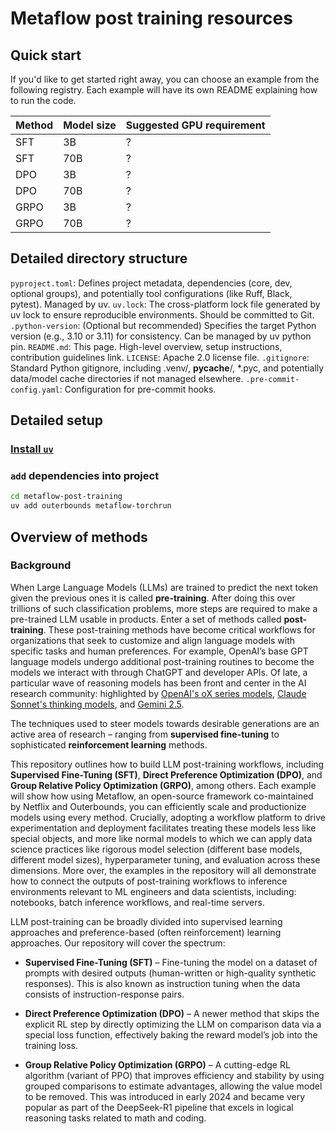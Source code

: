 # Metaflow post training resources

## Quick start

If you'd like to get started right away, you can choose an example from the following registry.
Each example will have its own README explaining how to run the code.

| Method | Model size | Suggested GPU requirement | 
| --- | --- | --- |
| SFT | 3B | ? |
| SFT | 70B | ? |
| DPO | 3B | ? | 
| DPO | 70B | ? |
| GRPO | 3B | ? | 
| GRPO | 70B | ? |

## Detailed directory structure

`pyproject.toml`: Defines project metadata, dependencies (core, dev, optional groups), and potentially tool configurations (like Ruff, Black, pytest). Managed by uv.
`uv.lock`: The cross-platform lock file generated by uv lock to ensure reproducible environments. Should be committed to Git.
`.python-version`: (Optional but recommended) Specifies the target Python version (e.g., 3.10 or 3.11) for consistency. Can be managed by uv python pin.
`README.md`: This page. High-level overview, setup instructions, contribution guidelines link.
`LICENSE`: Apache 2.0 license file.
`.gitignore`: Standard Python gitignore, including .venv/, __pycache__/, *.pyc, and potentially data/model cache directories if not managed elsewhere.
`.pre-commit-config.yaml`: Configuration for pre-commit hooks.

## Detailed setup

### [Install `uv`](https://docs.astral.sh/uv/getting-started/installation/)

### `add` dependencies into project
```bash
cd metaflow-post-training
uv add outerbounds metaflow-torchrun
```

## Overview of methods

### Background
When Large Language Models (LLMs) are trained to predict the next token given the previous ones it is called **pre-training**. After doing this over trillions of such classification problems, more steps are required to make a pre-trained LLM usable in products. Enter a set of methods called **post-training**. These post-training methods have become critical workflows for organizations that seek to customize and align language models with specific tasks and human preferences. For example, OpenAI’s base GPT language models undergo additional post-training routines to become the models we interact with through ChatGPT and developer APIs​. Of late, a particular wave of reasoning models has been front and center in the AI research community: highlighted by [OpenAI's oX series models](https://openai.com/index/openai-o3-mini/), [Claude Sonnet's thinking models](https://www.anthropic.com/engineering/claude-think-tool), and [Gemini 2.5](https://blog.google/technology/google-deepmind/gemini-model-thinking-updates-march-2025/).

The techniques used to steer models towards desirable generations are an active area of research – ranging from **supervised fine-tuning** to sophisticated **reinforcement learning** methods. 

This repository outlines how to build LLM post-training workflows, including **Supervised Fine-Tuning (SFT)**, **Direct Preference Optimization (DPO)**, and **Group Relative Policy Optimization (GRPO)**, among others. Each example will show how using Metaflow, an open-source framework co-maintained by Netflix and Outerbounds, you can efficiently scale and productionize models using every method. Crucially, adopting a workflow platform to drive experimentation and deployment facilitates treating these models less like special objects, and more like normal models to which we can apply data science practices like rigorous model selection (different base models, different model sizes), hyperparameter tuning, and evaluation across these dimensions. More over, the examples in the repository will all demonstrate how to connect the outputs of post-training workflows to inference environments relevant to ML engineers and data scientists, including: notebooks, batch inference workflows, and real-time servers.

LLM post-training can be broadly divided into supervised learning approaches and preference-based (often reinforcement) learning approaches. Our repository will cover the spectrum:

- **Supervised Fine-Tuning (SFT)** – Fine-tuning the model on a dataset of prompts with desired outputs (human-written or high-quality synthetic responses). This is also known as instruction tuning when the data consists of instruction-response pairs.

- **Direct Preference Optimization (DPO)** – A newer method that skips the explicit RL step by directly optimizing the LLM on comparison data via a special loss function, effectively baking the reward model’s job into the training loss​.

- **Group Relative Policy Optimization (GRPO)** – A cutting-edge RL algorithm (variant of PPO) that improves efficiency and stability by using grouped comparisons to estimate advantages, allowing the value model to be removed​. This was introduced in early 2024 and became very popular as part of the DeepSeek-R1 pipeline that excels in logical reasoning tasks related to math and coding​.

